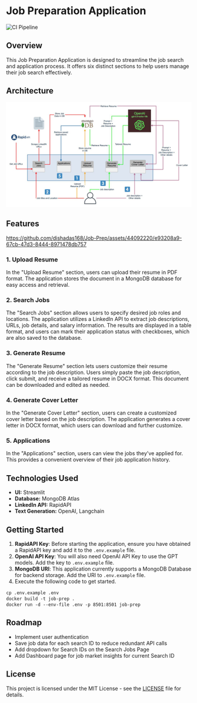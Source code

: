 
# Job Preparation Application

![CI Pipeline](https://github.com/dishadas168/Job-Prep/actions/workflows/automation.yml/badge.svg)

## Overview

This Job Preparation Application is designed to streamline the job search and application process. It offers six distinct sections to help users manage their job search effectively.

## Architecture

![jon_prep_architecture](./resources/job_prep_architecture.JPG)


## Features



https://github.com/dishadas168/Job-Prep/assets/44092220/e93208a9-67cb-47d3-8444-8971478db757



### 1. Upload Resume
In the "Upload Resume" section, users can upload their resume in PDF format. The application stores the document in a MongoDB database for easy access and retrieval.

### 2. Search Jobs
The "Search Jobs" section allows users to specify desired job roles and locations. The application utilizes a LinkedIn API to extract job descriptions, URLs, job details, and salary information. The results are displayed in a table format, and users can mark their application status with checkboxes, which are also saved to the database.

### 3. Generate Resume
The "Generate Resume" section lets users customize their resume according to the job description. Users simply paste the job description, click submit, and receive a tailored resume in DOCX format. This document can be downloaded and edited as needed.

### 4. Generate Cover Letter
In the "Generate Cover Letter" section, users can create a customized cover letter based on the job description. The application generates a cover letter in DOCX format, which users can download and further customize.

### 5. Applications
In the "Applications" section, users can view the jobs they've applied for. This provides a convenient overview of their job application history.


## Technologies Used

- **UI:** Streamlit
- **Database:** MongoDB Atlas
- **LinkedIn API:** RapidAPI
- **Text Generation:** OpenAI, Langchain

## Getting Started

1. **RapidAPI Key**: Before starting the application, ensure you have obtained a RapidAPI key and add it to the `.env.example` file.
2. **OpenAI API Key**: You will also need OpenAI API Key to use the GPT models. Add the key to `.env.example` file.
3. **MongoDB URI**: This application currently supports a MongoDB Database for backend storage. Add the URI to `.env.example` file.
4. Execute the following code to get started.
```shell
cp .env.example .env
docker build -t job-prep .
docker run -d --env-file .env -p 8501:8501 job-prep
```

## Roadmap

- Implement user authentication
- Save job data for each search ID to reduce redundant API calls
- Add dropdown for Search IDs on the Search Jobs Page
- Add Dashboard page for job market insights for current Search ID


## License

This project is licensed under the MIT License - see the [LICENSE](LICENSE) file for details.

